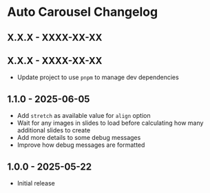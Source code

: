 # Auto Carousel Changelog

## X.X.X - XXXX-XX-XX

## X.X.X - XXXX-XX-XX
- Update project to use `pnpm` to manage dev dependencies

## 1.1.0 - 2025-06-05
- Add `stretch` as available value for `align` option
- Wait for any images in slides to load before calculating how many additional slides to create
- Add more details to some debug messages
- Improve how debug messages are formatted

## 1.0.0 - 2025-05-22
- Initial release

